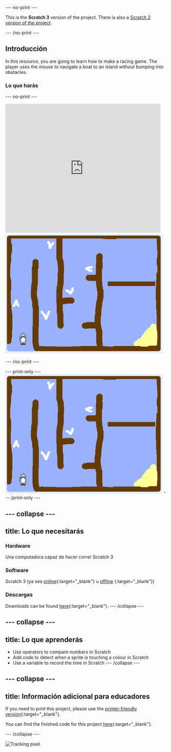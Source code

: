 \--- no-print \---

This is the **Scratch 3** version of the project. There is also a [Scratch 2 version of the project](https://projects.raspberrypi.org/en/projects/boat-race-scratch2).

\--- /no-print \---

## Introducción

In this resource, you are going to learn how to make a racing game. The player uses the mouse to navigate a boat to an island without bumping into obstacles.

### Lo que harás

\--- no-print \---

<div class="scratch-preview">
  <iframe allowtransparency="true" width="485" height="402" src="https://scratch.mit.edu/projects/embed/276662533/?autostart=false" frameborder="0" scrolling="no"></iframe>
  <img src="images/boat_race_demo.png">
</div>

\--- /no-print \---

\--- print-only \--- ![boat race demo](images/boat_race_demo.png) \--- /print-only \---

## \--- collapse \---

## title: Lo que necesitarás

### Hardware

Una computadora capaz de hacer correr Scratch 3

### Software

Scratch 3 (ya sea [online](https://rpf.io/scratchon){:target="_blank"} u [offline](https://rpf.io/scratchoff) {:target="_blank"})

### Descargas

Downloads can be found [here](http://rpf.io/p/en/boat-race-go){:target="_blank"}. \--- /collapse \---

## \--- collapse \---

## title: Lo que aprenderás

- Use operators to compare numbers in Scratch
- Add code to detect when a sprite is touching a colour in Scratch
- Use a variable to record the time in Scratch \--- /collapse \---

## \--- collapse \---

## title: Información adicional para educadores

If you need to print this project, please use the [printer-friendly version](https://projects.raspberrypi.org/en/projects/boat-race/print){:target="_blank"}.

You can find the finished code for this project [here](http://rpf.io/p/en/boat-race-get){:target="_blank"}.

\--- /collapse \---

![Tracking pixel](https://code.org/api/hour/begin_codeclub_boatrace.png)